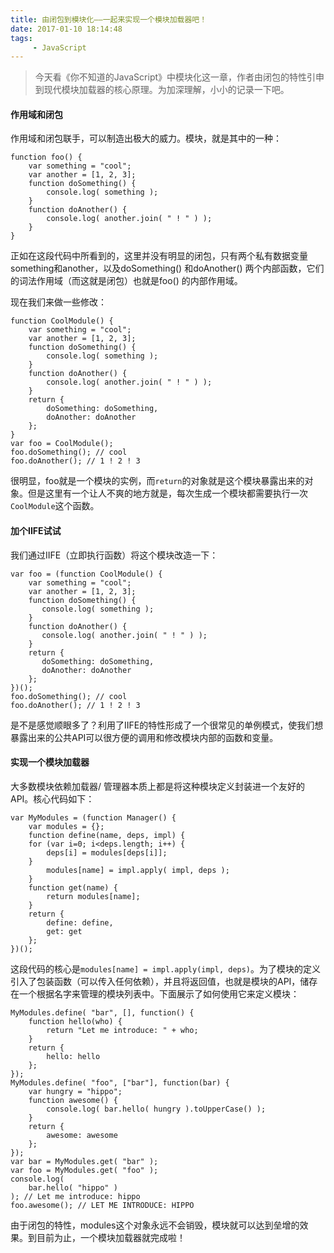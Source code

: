 ```yaml
---
title: 由闭包到模块化——一起来实现一个模块加载器吧！
date: 2017-01-10 18:14:48
tags:
     - JavaScript
---
```

> 今天看《你不知道的JavaScript》中模块化这一章，作者由闭包的特性引申到现代模块加载器的核心原理。为加深理解，小小的记录一下吧。

#### 作用域和闭包

作用域和闭包联手，可以制造出极大的威力。模块，就是其中的一种：

```
function foo() {
    var something = "cool";
    var another = [1, 2, 3];
    function doSomething() {
        console.log( something );
    }
    function doAnother() {
        console.log( another.join( " ! " ) );
    }
}
```
正如在这段代码中所看到的，这里并没有明显的闭包，只有两个私有数据变量something和another，以及doSomething() 和doAnother() 两个内部函数，它们的词法作用域（而这就是闭包）也就是foo() 的内部作用域。

现在我们来做一些修改：

```
function CoolModule() {
    var something = "cool";
    var another = [1, 2, 3];
    function doSomething() {
        console.log( something );
    }
    function doAnother() {
        console.log( another.join( " ! " ) );
    }
    return {
        doSomething: doSomething,
        doAnother: doAnother
    };
}
var foo = CoolModule();
foo.doSomething(); // cool
foo.doAnother(); // 1 ! 2 ! 3
```

很明显，foo就是一个模块的实例，而`return`的对象就是这个模块暴露出来的对象。但是这里有一个让人不爽的地方就是，每次生成一个模块都需要执行一次`CoolModule`这个函数。

#### 加个IIFE试试

我们通过IIFE（立即执行函数）将这个模块改造一下：

```
var foo = (function CoolModule() {
    var something = "cool";
    var another = [1, 2, 3];
    function doSomething() {
       console.log( something );
    }
    function doAnother() {
       console.log( another.join( " ! " ) );
    }
    return {
       doSomething: doSomething,
       doAnother: doAnother
    };
})();
foo.doSomething(); // cool
foo.doAnother(); // 1 ! 2 ! 3
```
是不是感觉顺眼多了？利用了IIFE的特性形成了一个很常见的单例模式，使我们想暴露出来的公共API可以很方便的调用和修改模块内部的函数和变量。

#### 实现一个模块加载器

大多数模块依赖加载器/ 管理器本质上都是将这种模块定义封装进一个友好的API。核心代码如下：

```
var MyModules = (function Manager() {
    var modules = {};
    function define(name, deps, impl) {
    for (var i=0; i<deps.length; i++) {
        deps[i] = modules[deps[i]];
    }
        modules[name] = impl.apply( impl, deps );
    }
    function get(name) {
        return modules[name];
    }
    return {
        define: define,
        get: get
    };
})();
```
这段代码的核心是`modules[name] = impl.apply(impl, deps)`。为了模块的定义引入了包装函数（可以传入任何依赖），并且将返回值，也就是模块的API，储存在一个根据名字来管理的模块列表中。下面展示了如何使用它来定义模块：

```
MyModules.define( "bar", [], function() {
    function hello(who) {
        return "Let me introduce: " + who;
    }
    return {
        hello: hello
    };
});
MyModules.define( "foo", ["bar"], function(bar) {
    var hungry = "hippo";
    function awesome() {
        console.log( bar.hello( hungry ).toUpperCase() );
    }
    return {
        awesome: awesome
    };
});
var bar = MyModules.get( "bar" );
var foo = MyModules.get( "foo" );
console.log(
    bar.hello( "hippo" )
); // Let me introduce: hippo
foo.awesome(); // LET ME INTRODUCE: HIPPO
```
由于闭包的特性，modules这个对象永远不会销毁，模块就可以达到垒增的效果。到目前为止，一个模块加载器就完成啦！
